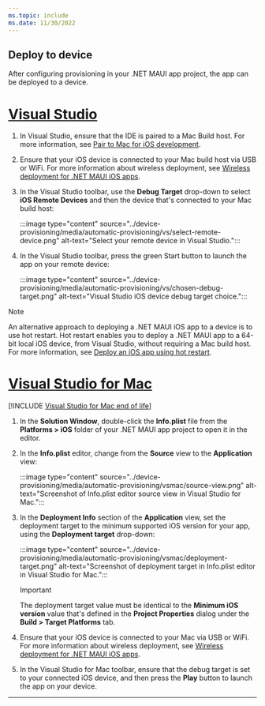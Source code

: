 ```yaml
---
ms.topic: include
ms.date: 11/30/2022
---
```


## Deploy to device

After configuring provisioning in your .NET MAUI app project, the app can be deployed to a device.

<!-- markdownlint-disable MD025 -->
# [Visual Studio](#tab/vs)
<!-- markdownlint-enable MD025 -->

1. In Visual Studio, ensure that the IDE is paired to a Mac Build host. For more information, see [Pair to Mac for iOS development](~/ios/pair-to-mac.md).
1. Ensure that your iOS device is connected to your Mac build host via USB or WiFi. For more information about wireless deployment, see [Wireless deployment for .NET MAUI iOS apps](~/ios/wireless-deployment.md).
1. In the Visual Studio toolbar, use the **Debug Target** drop-down to select **iOS Remote Devices** and then the device that's connected to your Mac build host:

    :::image type="content" source="../device-provisioning/media/automatic-provisioning/vs/select-remote-device.png" alt-text="Select your remote device in Visual Studio.":::

1. In the Visual Studio toolbar, press the green Start button to launch the app on your remote device:

    :::image type="content" source="../device-provisioning/media/automatic-provisioning/vs/chosen-debug-target.png" alt-text="Visual Studio iOS device debug target choice.":::

> [!NOTE]
> An alternative approach to deploying a .NET MAUI iOS app to a device is to use hot restart. Hot restart enables you to deploy a .NET MAUI app to a 64-bit local iOS device, from Visual Studio, without requiring a Mac build host. For more information, see [Deploy an iOS app using hot restart](~/ios/hot-restart.md).

<!-- markdownlint-disable MD025 -->
# [Visual Studio for Mac](#tab/vsmac)
<!-- markdownlint-enable MD025 -->

[!INCLUDE [Visual Studio for Mac end of life](~/includes/vsmac-eol.md)]

1. In the **Solution Window**, double-click the **Info.plist** file from the **Platforms > iOS** folder of your .NET MAUI app project to open it in the editor.
1. In the **Info.plist** editor, change from the **Source** view to the **Application** view:

    :::image type="content" source="../device-provisioning/media/automatic-provisioning/vsmac/source-view.png" alt-text="Screenshot of Info.plist editor source view in Visual Studio for Mac.":::

1. In the **Deployment Info** section of the **Application** view, set the deployment target to the minimum supported iOS version for your app, using the **Deployment target** drop-down:

    :::image type="content" source="../device-provisioning/media/automatic-provisioning/vsmac/deployment-target.png" alt-text="Screenshot of deployment target in Info.plist editor in Visual Studio for Mac.":::

    > [!IMPORTANT]
    > The deployment target value must be identical to the **Minimum iOS version** value that's defined in the **Project Properties** dialog under the **Build > Target Platforms** tab.

1. Ensure that your iOS device is connected to your Mac via USB or WiFi. For more information about wireless deployment, see [Wireless deployment for .NET MAUI iOS apps](~/ios/wireless-deployment.md).
1. In the Visual Studio for Mac toolbar, ensure that the debug target is set to your connected iOS device, and then press the **Play** button to launch the app on your device.

---
